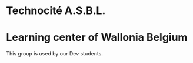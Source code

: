 # Technocité A.S.B.L.
# Learning center of Wallonia Belgium

This group is used by our Dev students.
